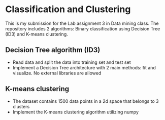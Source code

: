 # Classification and Clustering
This is my submission for the Lab assignment 3 in Data mining class. The repository includes 2 algorithms: Binary classification using Decision Tree (ID3) and K-means clustering.

## Decision Tree algorithm (ID3)
- Read data and split the data into training set and test set
- Implement a Decision Tree architecture with 2 main methods: fit and visualize. No external libraries are allowed

## K-means clustering
- The dataset contains 1500 data points in a 2d space that belongs to 3 clusters
- Implement the K-means clustering algorithm utilizing numpy
